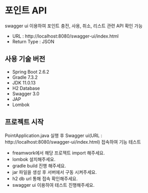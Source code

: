 #  포인트 API
swagger ui 이용하여 포인트 충전, 사용, 취소, 리스트 관련 API 확인 가능

- URL : http://localhost:8080/swagger-ui/index.html
- Return Type : JSON

## 사용 기술 버전

- Spring Boot 2.6.2
- Gradle 7.3.2
- JDK 11.0.13
- H2 Database
- Swagger 3.0
- JAP
- Lombok

## 프로젝트 시작

PointApplication.java 실행 후 Swagger ui(URL : http://localhost:8080/swagger-ui/index.html) 접속하여 기능 테스트

- freamwork에서 해당 프로젝트 import 해주세요. 
- lombok 설치해주세요.
- gradle build 진행 해주세요.
- jar 파일을 생성 후 서버에서 구동 시켜주세요. 
- h2 db url 통해 접속 확인해주세요.
- swagger ui 이용하여 테스트 진행해주세요.



